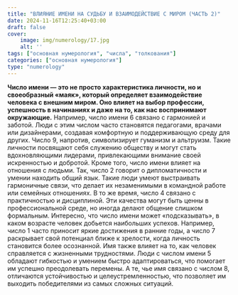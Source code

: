 ```yaml
---
title: "ВЛИЯНИЕ ИМЕНИ НА СУДЬБУ И ВЗАИМОДЕЙСТВИЕ С МИРОМ (ЧАСТЬ 2)"
date: 2024-11-16T12:25:40+03:00
draft: false
cover:
    image: img/numerology/17.jpg
    alt: ''
tags: ["основная нумерология", "числа", "толкования"]
categories: ["основная нумерология"]
type: "numerology"
---
```



**Число имени — это не просто характеристика личности, но и своеобразный «маяк», который определяет взаимодействие человека с внешним миром. Оно влияет на выбор профессии, успешность в начинаниях и даже на то, как нас воспринимают окружающие.**
Например, число имени 6 связано с гармонией и заботой. Люди с этим числом часто становятся педагогами, врачами или дизайнерами, создавая комфортную и поддерживающую среду для других. Число 9, напротив, символизирует гуманизм и альтруизм. Такие личности посвящают себя служению обществу и могут стать вдохновляющими лидерами, привлекающими внимание своей искренностью и добротой.
Кроме того, число имени влияет на отношения с людьми. Так, число 2 говорит о дипломатичности и умении находить общий язык. Такие люди умеют выстраивать гармоничные связи, что делает их незаменимыми в командной работе или семейных отношениях. В то же время, число 4 связано с практичностью и дисциплиной. Эти качества могут быть ценны в профессиональной среде, но иногда делают общение слишком формальным.
Интересно, что число имени может «подсказывать», в каком возрасте человек добьется наибольших успехов. Например, число 1 часто приносит яркие достижения в ранние годы, а число 7 раскрывает свой потенциал ближе к зрелости, когда личность становится более осознанной.
Имя также влияет на то, как человек справляется с жизненными трудностями. Люди с числом имени 5 обладают гибкостью и умением быстро адаптироваться, что помогает им успешно преодолевать перемены. А те, чье имя связано с числом 8, отличаются устойчивостью и целеустремленностью, что позволяет им выходить победителями из самых сложных ситуаций.

